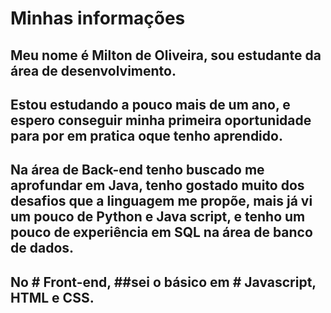 # Minhas informações

## Meu nome é Milton de Oliveira, sou estudante da área de desenvolvimento.
## Estou estudando a pouco mais de um ano, e espero conseguir minha primeira oportunidade para por em pratica oque tenho aprendido.
## Na área de Back-end tenho buscado me aprofundar em Java, tenho gostado muito dos desafios que a linguagem me propõe, mais já vi um pouco de Python e Java script, e tenho um pouco de experiência em SQL na área de banco de dados.
## No # Front-end, ##sei o básico em # Javascript, HTML e CSS.
